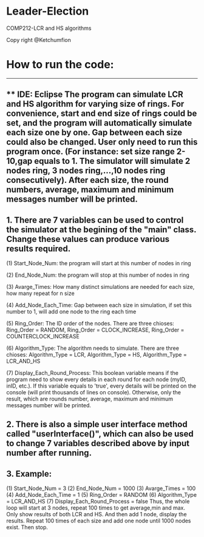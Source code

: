 # Leader-Election
COMP212-LCR and HS algorithms

Copy right @Ketchumfion

# How to run the code:
----------------------------------------------------------------------------------------------------
** IDE: Eclipse
The program can simulate LCR and HS algorithm for varying size of rings. For convenience, start and end size of rings could be set, and the program will automatically simulate each size one by one. Gap between each size could also be changed. User only need to run this program once. (For instance: set size range 2-10,gap equals to 1. The simulator will simulate 2 nodes ring, 3 nodes ring,...,10 nodes ring consecutively). After each size, the round numbers, average, maximum and minimum messages number will be printed.
----------------------------------------------------------------------------------------------------

## 1. There are 7 variables can be used to control the simulator at the begining of the "main" class. Change these values can produce various results required.

(1) Start_Node_Num: the program will start at this number of nodes in ring

(2) End_Node_Num: the program will stop at this number of nodes in ring

(3) Avarge_Times: How many distinct simulations are needed for each size, how many repeat for n size

(4) Add_Node_Each_Time: Gap between each size in simulation, if set this number to 1, will add one node to the ring each time

(5) Ring_Order: The ID order of the nodes. There are three chioses: Ring_Order = RANDOM, Ring_Order = CLOCK_INCREASE, Ring_Order = COUNTERCLOCK_INCREASE

(6) Algorithm_Type: The algorithm needs to simulate. There are three chioses: Algorithm_Type = LCR, Algorithm_Type = HS, Algorithm_Type = LCR_AND_HS

(7) Display_Each_Round_Process: This boolean variable means if the program need to show every details in each round for each node (myID, inID, etc.). If this variable equals to 'true', every details will be printed on the console (will print thousands of lines on console). Otherwise, only the result, which are rounds number, average, maximum and minimum messages number will be printed.

## 2. There is also a simple user interface method called "userInterface()", which can also be used to change 7 variables described above by input number after running.

## 3. Example:

(1) Start_Node_Num = 3
(2) End_Node_Num = 1000
(3) Avarge_Times = 100
(4) Add_Node_Each_Time = 1
(5) Ring_Order = RANDOM
(6) Algorithm_Type = LCR_AND_HS
(7) Display_Each_Round_Process = false
Thus, the whole loop will start at 3 nodes, repeat 100 times to get average,min and max. Only show results of both LCR and HS. And then add 1 node, display the results. Repeat 100 times of each size and add one node until 1000 nodes exist. Then stop.


